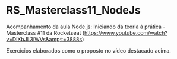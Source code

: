 # RS_Masterclass11_NodeJs
Acompanhamento da aula Node.js: Iniciando da teoria à prática  - Masterclass #11 da Rocketseat (https://www.youtube.com/watch?v=DiXbJL3iWVs&amp;t=3888s)

Exercícios elaborados como o proposto no vídeo destacado acima.
